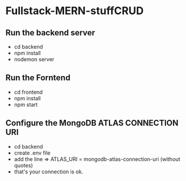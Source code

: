 # Fullstack-MERN-stuffCRUD

## Run the backend server
- cd backend 
- npm install 
- nodemon server

## Run the Forntend 
- cd frontend
- npm install 
- npm start 

## Configure the MongoDB ATLAS CONNECTION URI 
- cd backend 
- create .env file 
- add the line => ATLAS_URI = mongodb-atlas-connection-uri (without quotes)
- that's your connection is ok.